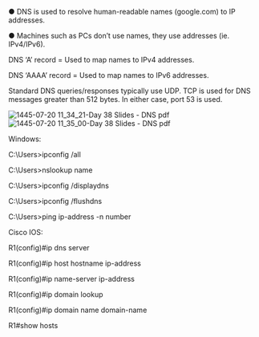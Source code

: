 ● DNS is used to resolve human-readable names (google.com) to IP addresses.

● Machines such as PCs don’t use names, they use addresses (ie. IPv4/IPv6).


DNS ‘A’ record = Used to map names to IPv4 addresses.

DNS ‘AAAA’ record = Used to map names to IPv6 addresses.


Standard DNS queries/responses typically use UDP. TCP is used for DNS messages greater than 512 bytes. In either case, port 53 is used.

![1445-07-20 11_34_21-Day 38 Slides - DNS pdf](https://github.com/0xVoLk/CCNA-Note/assets/100092212/4d6b2f13-f986-4423-a12b-efd2634131f9)
![1445-07-20 11_35_00-Day 38 Slides - DNS pdf](https://github.com/0xVoLk/CCNA-Note/assets/100092212/76ec4701-49aa-4bb8-a1fe-74d11e8b50fa)


Windows: 
		
  C:\Users>ipconfig /all
		
  C:\Users>nslookup name
		
  C:\Users>ipconfig /displaydns
		
  C:\Users>ipconfig /flushdns
		
  C:\Users>ping ip-address -n number


Cisco IOS:
		
  R1(config)#ip dns server
		
  R1(config)#ip host hostname ip-address
		
  R1(config)#ip name-server ip-address
		
  R1(config)#ip domain lookup
		
  R1(config)#ip domain name domain-name
		
  R1#show hosts
